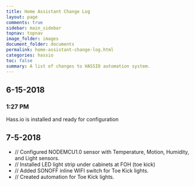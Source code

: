 ```yaml
---
title: Home Assistant Change Log
layout: page
comments: true
sidebar: main_sidebar
topnav: topnav
image_folder: images
document_folder: documents
permalink: home-assistant-change-log.html
categories: hassio
toc: false
summary: A list of changes to HASSIO automation system.
---
```


## 6-15-2018
### 1:27 PM
Hass.io is installed and ready for configuration

## 7-5-2018
- // Configured NODEMCU1.0 sensor with Temperature, Motion, Humidity, and Light sensors.
- // Installed LED light strip under cabinets at FOH (toe kick)
- // Added SONOFF inline WIFI switch for Toe Kick lights.
- // Created automation for Toe Kick lights.
